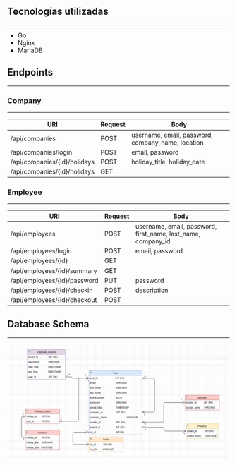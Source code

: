 ## Tecnologías utilizadas

---

* Go
* Nginx
* MariaDB



## Endpoints

---

### Company

---

| URI                        | Request | Body |
|----------------------------|---------|------|
| /api/companies               | POST    | username, email, password, company_name, location |
| /api/companies/login         | POST    | email, password |
| /api/companies/{id}/holidays | POST    | holiday_title, holiday_date |
| /api/companies/{id}/holidays | GET     |  |



### Employee

---

| URI                         | Request | Body |
|-----------------------------|---------|------|
| /api/employees               | POST    | username, email, password, first_name, last_name, company_id |
| /api/employees/login         | POST    | email, password |
| /api/employees/{id}          | GET     | |
| /api/employees/{id}/summary  | GET     | |
| /api/employees/{id}/password | PUT     | password |
| /api/employees/{id}/checkin  | POST    | description |
| /api/employees/{id}/checkout | POST    | |


## Database Schema

---

![Database Schema](/docs/images/bbdd.PNG ";)")
